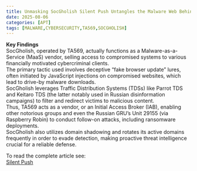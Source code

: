 ```yaml
---
title: Unmasking SocGholish Silent Push Untangles the Malware Web Behind the “Pioneer of Fake Updates” and Its Operator, TA569
date: 2025-08-06
categories: [APT]
tags: [MALWARE,CYBERSECURITY,TA569,SOCGHOLISH]
---
```


**Key Findings**  
SocGholish, operated by TA569, actually functions as a Malware-as-a-Service (MaaS) vendor, selling access to compromised systems to various financially motivated cybercriminal clients.  
The primary tactic used involves deceptive “fake browser update” lures, often initiated by JavaScript injections on compromised websites, which lead to drive-by malware downloads.  
SocGholish leverages Traffic Distribution Systems (TDSs) like Parrot TDS and Keitaro TDS (the latter notably used in Russian disinformation campaigns) to filter and redirect victims to malicious content.  
Thus, TA569 acts as a vendor, or an Initial Access Broker (IAB), enabling other notorious groups and even the Russian GRU’s Unit 29155 (via Raspberry Robin) to conduct follow-on attacks, including ransomware deployments.  
SocGholish also utilizes domain shadowing and rotates its active domains frequently in order to evade detection, making proactive threat intelligence crucial for a reliable defense.  

To read the complete article see:  
[Silent Push](https://www.silentpush.com/blog/socgholish/)  
